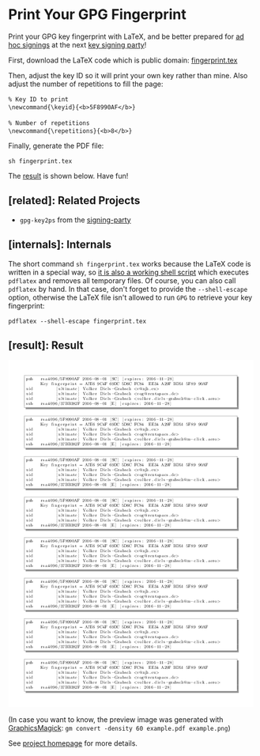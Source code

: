 # Print Your GPG Fingerprint

Print your GPG key fingerprint with LaTeX, and be better prepared for
[ad hoc signings](http://keysigning.org/methods/adhoc) at the next
[key signing party](https://en.wikipedia.org/wiki/Key_signing_party)!

First, download the LaTeX code which is public domain:
[fingerprint.tex](fingerprint.tex)

Then, adjust the key ID so it will print your own key rather than mine.
Also adjust the number of repetitions to fill the page:
```
% Key ID to print
\newcommand{\keyid}{<b>5F8990AF</b>}

% Number of repetitions
\newcommand{\repetitions}{<b>8</b>}
```

Finally, generate the PDF file:
```
sh fingerprint.tex
```

The [result](#result) is shown below. Have fun!

## [related]: Related Projects

* `gpg-key2ps` from the
[signing-party](https://packages.debian.org/sid/signing-party)

## [internals]: Internals

The short command `sh fingerprint.tex` works because the LaTeX code is
written in a special way, so
[it is also a working shell script](http://www.profv.de/literate-programming/)
which executes `pdflatex` and removes all temporary files.
Of course, you can also call `pdflatex` by hand. In that case, don't
forget to provide the `--shell-escape` option, otherwise the LaTeX file
isn't allowed to run `GPG` to retrieve your key fingerprint:
```
pdflatex --shell-escape fingerprint.tex
```

## [result]: Result

[![example output](example.png)](example.pdf)

(In case you want to know, the preview image was generated with
[GraphicsMagick](http://www.graphicsmagick.org/):
`gm convert -density 60 example.pdf example.png`)

See [project homepage](https://vog.github.io/fingerprint/) for more details.
